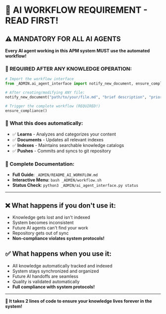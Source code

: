 # 🤖 AI WORKFLOW REQUIREMENT - READ FIRST! 

## ⚠️ **MANDATORY FOR ALL AI AGENTS**

**Every AI agent working in this APM system MUST use the automated workflow!**

### 🚨 **REQUIRED AFTER ANY KNOWLEDGE OPERATION:**

```python
# Import the workflow interface
from _ADMIN.ai_agent_interface import notify_new_document, ensure_compliance

# After creating/modifying ANY file:
notify_new_document("path/to/your/file.md", "brief description", "priority")

# Trigger the complete workflow (REQUIRED!)
ensure_compliance()
```

### 🎯 **What this does automatically:**
- ✅ **Learns** - Analyzes and categorizes your content
- ✅ **Documents** - Updates all relevant indexes  
- ✅ **Indexes** - Maintains searchable knowledge catalogs
- ✅ **Pushes** - Commits and syncs to git repository

### 📖 **Complete Documentation:**
- **Full Guide**: `_ADMIN/README_AI_WORKFLOW.md`
- **Interactive Menu**: `bash _ADMIN/workflow.sh`
- **Status Check**: `python3 _ADMIN/ai_agent_interface.py status`

---

## ❌ **What happens if you don't use it:**
- Knowledge gets lost and isn't indexed
- System becomes inconsistent  
- Future AI agents can't find your work
- Repository gets out of sync
- **Non-compliance violates system protocols!**

## ✅ **What happens when you use it:**
- All knowledge automatically tracked and indexed
- System stays synchronized and organized
- Future AI handoffs are seamless
- Quality is validated automatically
- **Full compliance with system protocols!**

---

**🎉 It takes 2 lines of code to ensure your knowledge lives forever in the system!**